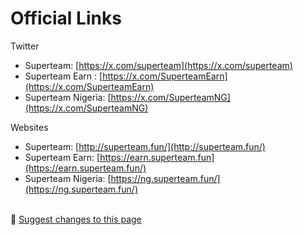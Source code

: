 # Official Links

Twitter

* Superteam: [https://x.com/superteam](https://x.com/superteam)
* Superteam Earn : [https://x.com/SuperteamEarn](https://x.com/SuperteamEarn)
* Superteam Nigeria: [https://x.com/SuperteamNG](https://x.com/SuperteamNG)

Websites

* Superteam: [http://superteam.fun/](http://superteam.fun/)
* Superteam Earn: [https://earn.superteam.fun](https://earn.superteam.fun/)
* Superteam Nigeria: [https://ng.superteam.fun/](https://ng.superteam.fun/)

\
:link: [Suggest changes to this page](../official-links.md)
